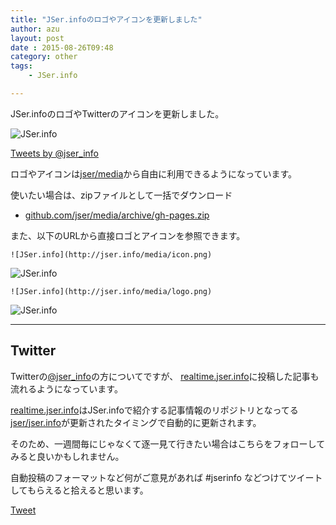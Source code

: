 ```yaml
---
title: "JSer.infoのロゴやアイコンを更新しました"
author: azu
layout: post
date : 2015-08-26T09:48
category: other
tags:
    - JSer.info

---
```


JSer.infoのロゴやTwitterのアイコンを更新しました。

![JSer.info](https://monosnap.com/file/h3VuimNtmUkbaIr4FO2GhRiooVGetE.png)

<a class="twitter-timeline"  href="https://twitter.com/jser_info" data-widget-id="636340536131981312">Tweets by @jser_info</a>
<script>!function(d,s,id){var js,fjs=d.getElementsByTagName(s)[0],p=/^http:/.test(d.location)?'http':'https';if(!d.getElementById(id)){js=d.createElement(s);js.id=id;js.src=p+"://platform.twitter.com/widgets.js";fjs.parentNode.insertBefore(js,fjs);}}(document,"script","twitter-wjs");</script>

ロゴやアイコンは[jser/media](https://github.com/jser/media "jser/media")から自由に利用できるようになっています。

使いたい場合は、zipファイルとして一括でダウンロード

- [github.com/jser/media/archive/gh-pages.zip](https://github.com/jser/media/archive/gh-pages.zip)

また、以下のURLから直接ロゴとアイコンを参照できます。

```
![JSer.info](http://jser.info/media/icon.png)
```

![JSer.info](http://jser.info/media/icon.png)


```
![JSer.info](http://jser.info/media/logo.png)
```

![JSer.info](http://jser.info/media/logo.png)

----

## Twitter

Twitterの[@jser_info](https://twitter.com/jser_info/memberships "@jser_info")の方についてですが、
[realtime.jser.info](http://realtime.jser.info/ "Realtime JSer.info")に投稿した記事も流れるようになっています。

[realtime.jser.info](http://realtime.jser.info/ "Realtime JSer.info")はJSer.infoで紹介する記事情報のリポジトリとなってる[jser/jser.info](https://github.com/jser/jser.info "jser/jser.info")が更新されたタイミングで自動的に更新されます。

そのため、一週間毎にじゃなくて逐一見て行きたい場合はこちらをフォローしてみると良いかもしれません。

自動投稿のフォーマットなど何がご意見があれば #jserinfo などつけてツイートしてもらえると拾えると思います。

<a href="https://twitter.com/share" class="twitter-share-button" data-via="jser_info" data-size="large" data-hashtags="jserinfo" data-dnt="true">Tweet</a>
<script>!function(d,s,id){var js,fjs=d.getElementsByTagName(s)[0],p=/^http:/.test(d.location)?'http':'https';if(!d.getElementById(id)){js=d.createElement(s);js.id=id;js.src=p+'://platform.twitter.com/widgets.js';fjs.parentNode.insertBefore(js,fjs);}}(document, 'script', 'twitter-wjs');</script>
